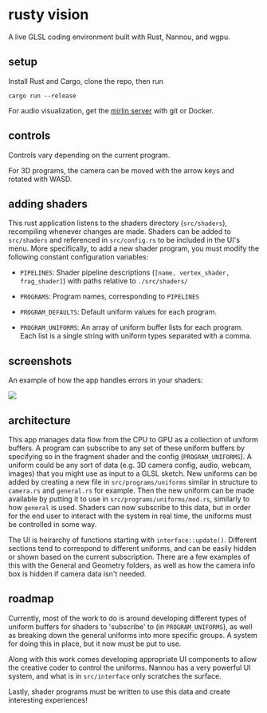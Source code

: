 # rusty vision

A live GLSL coding environment built with Rust, Nannou, and wgpu.

## setup

Install Rust and Cargo, clone the repo, then run

```
cargo run --release
```

For audio visualization, get the [mirlin server](https://github.com/julesyoungberg/mirlin-server) with git or Docker.

## controls

Controls vary depending on the current program.

For 3D programs, the camera can be moved with the arrow keys and rotated with WASD.

## adding shaders

This rust application listens to the shaders directory (`src/shaders`), recompiling whenever changes are made. Shaders can be added to `src/shaders` and referenced in `src/config.rs` to be included in the UI's menu. More specifically, to add a new shader program, you must modify the following constant configuration variables:

- `PIPELINES`: Shader pipeline descriptions (`[name, vertex_shader, frag_shader]`) with paths relative to `./src/shaders/`

- `PROGRAMS`: Program names, corresponding to `PIPELINES`

- `PROGRAM_DEFAULTS`: Default uniform values for each program.

- `PROGRAM_UNIFORMS`: An array of uniform buffer lists for each program. Each list is a single string with uniform types separated with a comma.

## screenshots

An example of how the app handles errors in your shaders:

![](images/screenshot.png)

## architecture

This app manages data flow from the CPU to GPU as a collection of uniform buffers. A program can subscribe to any set of these uniform buffers by specifying so in the fragment shader and the config (`PROGRAM_UNIFORMS`). A uniform could be any sort of data (e.g. 3D camera config, audio, webcam, images) that you might use as input to a GLSL sketch. New uniforms can be added by creating a new file in `src/programs/uniforms` similar in structure to `camera.rs` and `general.rs` for example. Then the new uniform can be made available by putting it to use in `src/programs/uniforms/mod.rs`, similarly to how `general` is used. Shaders can now subscribe to this data, but in order for the end user to interact with the system in real time, the uniforms must be controlled in some way.

The UI is heirarchy of functions starting with `interface::update()`. Different sections tend to correspond to different uniforms, and can be easily hidden or shown based on the current subscription. There are a few examples of this with the General and Geometry folders, as well as how the camera info box is hidden if camera data isn't needed.

## roadmap

Currently, most of the work to do is around developing different types of uniform buffers for shaders to 'subscribe' to (in `PROGRAM_UNIFORMS`), as well as breaking down the general uniforms into more specific groups. A system for doing this in place, but it now must be put to use.

Along with this work comes developing appropriate UI components to allow the creative coder to control the uniforms. Nannou has a very powerful UI system, and what is in `src/interface` only scratches the surface.

Lastly, shader programs must be written to use this data and create interesting experiences!
